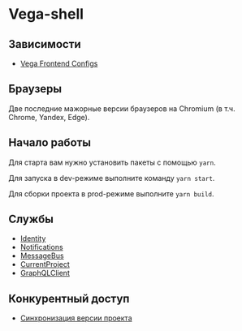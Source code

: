 # Vega-shell

## Зависимости

- [Vega Frontend Configs](https://github.com/gpn-prototypes/frontend-configs)

## Браузеры

Две последние мажорные версии браузеров на Chromium (в т.ч. Chrome, Yandex, Edge).

## Начало работы

Для старта вам нужно установить пакеты с помощью `yarn`.

Для запуска в dev-режиме выполните команду `yarn start`.

Для сборки проекта в prod-режиме выполните `yarn build`.

## Службы

- [Identity](src/services/identity/README.md)
- [Notifications](src/services/notifications/README.md)
- [MessageBus](src/services/message-bus/README.md)
- [CurrentProject](src/services/current-project/README.md)
- [GraphQLClient](src/services/graphql-client/README.md)

## Конкурентный доступ

- [Синхронизация версии проекта](src/services/graphql-client/project-version-syncer/README.md)
